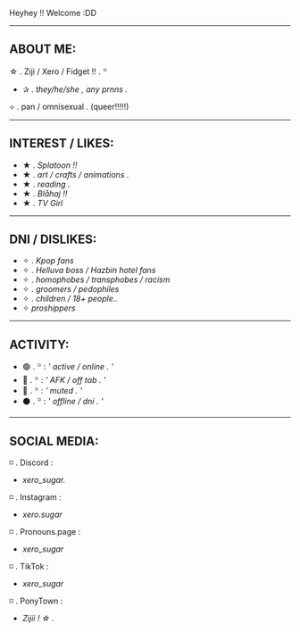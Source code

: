 Heyhey !! Welcome :DD

-----
ABOUT ME:
----------------------------
☆ . Ziji / Xero / Fidget !! . ꙳

* ✰ . _they/he/she , any prnns ._

⟡ . pan / omnisexual . (queer!!!!!)

----------

INTEREST / LIKES:
-----------
* ★ . _Splatoon !!_
* ★ . _art / crafts / animations ._
* ★ . _reading ._
* ★ . _Blåhaj !!_
* ★ . _TV Girl_
---------

DNI / DISLIKES:
---
* ✧ . _Kpop fans_
* ✧ . _Helluva boss / Hazbin hotel fans_
* ✧ . _homophobes / transphobes / racism_
* ✧ . _groomers / pedophiles_
* ✧ . _children / 18+ people.._
* ✧  _proshippers_
---
ACTIVITY:
----
* 🟢 . ꙳ : _' active / online . '_
* 🌙 . ꙳ : _' AFK / off tab . '_
* 🛑 . ꙳ : _' muted . '_
* ⚫ . ꙳ : _' offline / dni . '_

---
SOCIAL MEDIA:
--------
⌑ . Discord :

* _xero_sugar._

⌑ . Instagram :

* _xero.sugar_

⌑ . Pronouns.page :

* _xero_sugar_

⌑ . TikTok :

* _xero_sugar_

⌑ . PonyTown :
* _Zijii ! ☆ ._

